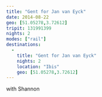 ```yaml
---
title: "Gent for Jan van Eyck"
date: 2014-08-22
geo: [51.05278,3.72612]
tripit: 131991399
nights: 2
modes: ["rail"]
destinations:
  -
    title: "Gent for Jan van Eyck"
    nights: 2
    location: "Ibis"
    geo: [51.05278,3.72612]
---
```


with Shannon
